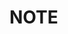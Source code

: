 NOTE
====




<!---	You should use UTF16 based counting. Because;-->
<!--	-	We're dealing with fully mutable string.-->
<!--	-	Any other indexing uses *iterator* semantics, then they will be invalidated after mutating the target string.-->
<!--	-	UTF16 based counting is simply an `Int`, and will not be invalidated.-->
